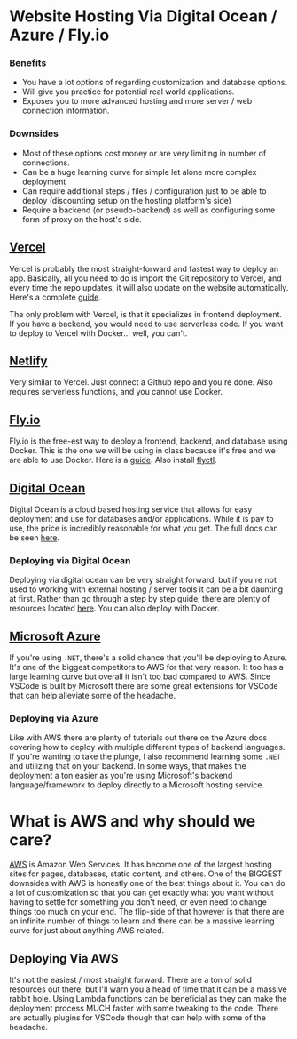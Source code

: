 # Website Hosting Via Digital Ocean / Azure / Fly.io

### Benefits

- You have a lot options of regarding customization and database options.
- Will give you practice for potential real world applications.
- Exposes you to more advanced hosting and more server / web connection information.

### Downsides

- Most of these options cost money or are very limiting in number of connections.
- Can be a huge learning curve for simple let alone more complex deployment
- Can require additional steps / files / configuration just to be able to deploy (discounting setup on the hosting platform's side)
- Require a backend (or pseudo-backend) as well as configuring some form of proxy on the host's side.

## [Vercel](https://vercel.com)

Vercel is probably the most straight-forward and fastest way to deploy an app. Basically, all you need to do is import the Git repository to Vercel, and every time the repo updates, it will also update on the website automatically. Here's a complete [guide](https://vercel.com/docs/concepts/deployments/overview).

The only problem with Vercel, is that it specializes in frontend deployment. If you have a backend, you would need to use serverless code. If you want to deploy to Vercel with Docker... well, you can't.

## [Netlify](https://www.netlify.com/platform)

Very similar to Vercel. Just connect a Github repo and you're done. Also requires serverless functions, and you cannot use Docker.

## [Fly.io](https://fly.io)

Fly.io is the free-est way to deploy a frontend, backend, and database using Docker. This is the one we will be using in class because it's free and we are able to use Docker. Here is a [guide](https://fly.io/docs/apps/deploy). Also install [flyctl](https://fly.io/docs/hands-on/install-flyctl).

## [Digital Ocean](https://www.digitalocean.com)

Digital Ocean is a cloud based hosting service that allows for easy deployment and use for databases and/or applications. While it is pay to use, the price is incredibly reasonable for what you get. The full docs can be seen [here](https://www.digitalocean.com/docs/).

### Deploying via Digital Ocean

Deploying via digital ocean can be very straight forward, but if you're not used to working with external hosting / server tools it can be a bit daunting at first. Rather than go through a step by step guide, there are plenty of resources located [here](https://www.digitalocean.com/community/tags/deployment). You can also deploy with Docker.

## [Microsoft Azure](https://azure.microsoft.com/en-us)

If you're using `.NET`, there's a solid chance that you'll be deploying to Azure. It's one of the biggest competitors to AWS for that very reason. It too has a large learning curve but overall it isn't too bad compared to AWS. Since VSCode is built by Microsoft there are some great extensions for VSCode that can help alleviate some of the headache.

### Deploying via Azure

Like with AWS there are plenty of tutorials out there on the Azure docs covering how to deploy with multiple different types of backend languages. If you're wanting to take the plunge, I also recommend learning some `.NET` and utilizing that on your backend. In some ways, that makes the deployment a ton easier as you're using Microsoft's backend language/framework to deploy directly to a Microsoft hosting service.

# What is AWS and why should we care?

[AWS](https://aws.amazon.com/websites) is Amazon Web Services. It has become one of the largest hosting sites for pages, databases, static content, and others. One of the BIGGEST downsides with AWS is honestly one of the best things about it. You can do a lot of customization so that you can get exactly what you want without having to settle for something you don't need, or even need to change things too much on your end. The flip-side of that however is that there are an infinite number of things to learn and there can be a massive learning curve for just about anything AWS related.

## Deploying Via AWS

It's not the easiest / most straight forward. There are a ton of solid resources out there, but I'll warn you a head of time that it can be a massive rabbit hole. Using Lambda functions can be beneficial as they can make the deployment process MUCH faster with some tweaking to the code. There are actually plugins for VSCode though that can help with some of the headache.
